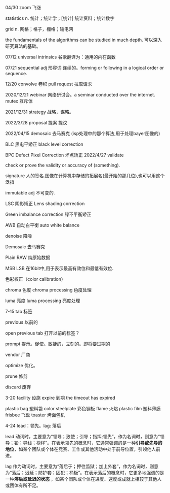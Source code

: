 04/30
zoom 飞涨

statistics n. 统计；统计学；[统计] 统计资料；统计数字

grid  n. 网格；格子，栅格；输电网

the fundamentals of the algorithms can be studied in much depth. 可以深入研究算法的基础。

07/12
universal intrinsics 谷歌翻译为：通用的内在函数

07/21
sequential adj 形容词 连续的。forming or following in a logical order or sequence.

12/20
convolve  卷积
pull request  拉取请求

2020/12/21
webinar 网络研讨会。a seminar conducted over the internet. 
mutex 互斥体

2021/12/31
strategy  战略，谋略。

2022/3/28
proposal  提案 提议

2022/04/15
demosaic  去马赛克 (isp处理中的那个算法,用于处理bayer图像的)

BLC  黑电平矫正 black level correction

BPC Defect Pixel Correction  坏点矫正
2022/4/27
validate  

check or prove the validity or accuracy of (something).

signature
人的签名.图像在计算机中存储的拓展名(最开始的那几位),也可以用这个泛指

immutable  adj 不可变的.

LSC 阴影矫正 Lens shading  correction

Green imbalance  correction  绿不平衡矫正

AWB 自动白平衡 auto white balance

denoise 降噪

Demosaic 去马赛克

Plain RAW  纯原始数据

MSB LSB  在16bit中,用于表示最高有效位和最低有效位.


色彩校正（color calibration）

chroma 色度  chroma processing 色度处理

luma 亮度 luma processing 亮度处理

7-15
tab  标签

previous 以前的

open previous tab   打开以前的标签？

prompt  提示。促使。敏捷的，立刻的。即将要过期的

vendor 厂商

optimize  优化。

prune 修剪

discard 废弃

3-20
facility  设施
expire  到期          the timeout has expired

plastic bag   塑料袋
color  steelplate   彩色钢板
flame  火焰
plastic film 塑料薄膜
frisbee  飞盘
toaster  烤面包机

4-24
lead：领先。lag: 落后

lead 动词时，主要意为“领导；致使；引导；指挥;领先”，作为名词时，则意为“领导；铅；导线；榜样”。在表示领先的概念时，它通常强调的是一种**引导或先导的地位**，如某个团队或个体在竞赛、工作或其他活动中处于前导位置，引领他人前进。

lag 作为动词时，主要意为“落后于；押往监狱；加上外套”，作为名词时，则意为“落后；迟延；防护套；囚犯；桶板”。在表示落后的概念时，它更多地强调的是一种**滞后或延迟的状态**
，如某个团队或个体在进度、速度或成就上相较于其他人或团体有所不足。

